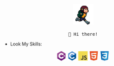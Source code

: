 <p align="center">
  <img src="/images/run.gif" width="65px">
  <br><br>
  <samp>
    👋 Hi there!
  </samp>
</p>

- Look My Skills:

<div align="center">
  <img src='/images/csharp.svg' width='30' />
  <img src='/images/c-original.svg' width='30' />
  <img src='/images/js.svg' width='30' />
  <img src='/images/html.svg' width='30' />
  <img src='/images/css.svg' width='30' />
</div>
